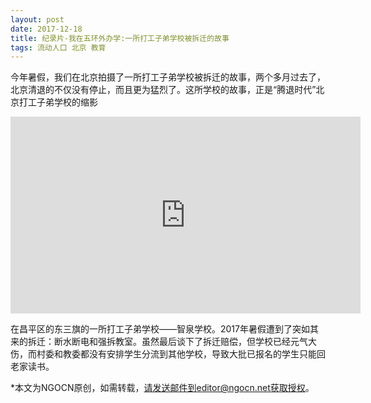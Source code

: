 ```yaml
---
layout: post
date: 2017-12-18
title: 纪录片-我在五环外办学:一所打工子弟学校被拆迁的故事
tags: 流动人口 北京 教育  
---
```


今年暑假，我们在北京拍摄了一所打工子弟学校被拆迁的故事，两个多月过去了，北京清退的不仅没有停止，而且更为猛烈了。这所学校的故事，正是“腾退时代”北京打工子弟学校的缩影

<iframe width="560" height="315" src="https://www.youtube.com/embed/Erva2t6bK3g" frameborder="0" allow="autoplay; encrypted-media" allowfullscreen></iframe>

<!--more-->

在昌平区的东三旗的一所打工子弟学校——智泉学校。2017年暑假遭到了突如其来的拆迁：断水断电和强拆教室。虽然最后谈下了拆迁赔偿，但学校已经元气大伤，而村委和教委都没有安排学生分流到其他学校，导致大批已报名的学生只能回老家读书。


*本文为NGOCN原创，如需转载，请发送邮件到editor@ngocn.net获取授权。
